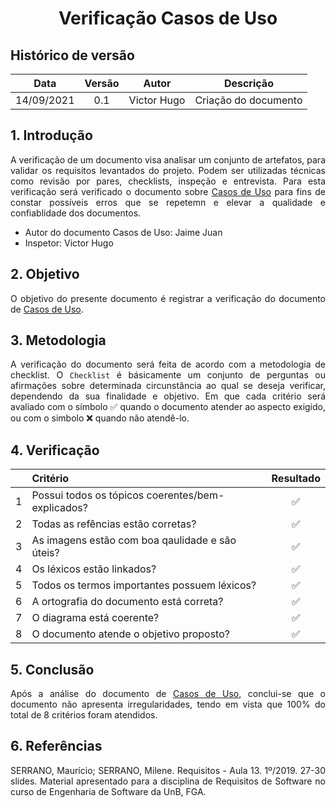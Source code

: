 # <center> Verificação Casos de Uso

## Histórico de versão
| Data | Versão | Autor | Descrição |
| :-:|:-:|:-:|:-: |
| 14/09/2021 | 0.1 | Victor Hugo | Criação do documento |

<div align="justify">

## 1. Introdução
A verificação de um documento visa analisar um conjunto de artefatos, para validar os requisitos levantados do projeto. Podem ser utilizadas técnicas como revisão por pares, checklists, inspeção e entrevista. Para esta verificação será verificado o documento sobre [Casos de Uso](./modelagem/casos-de-uso) para fins de constar possíveis erros que se repetemn e elevar a qualidade e confiablidade dos documentos.
* Autor do documento Casos de Uso: Jaime Juan
* Inspetor: Victor Hugo

## 2. Objetivo
O objetivo do presente documento é registrar a verificação do documento de [Casos de Uso](./modelagem/casos-de-uso).

## 3. Metodologia
A verificação do documento será feita de acordo com a metodologia de checklist. O `Checklist` é básicamente um conjunto de perguntas ou afirmações sobre determinada circunstância ao qual se deseja verificar, dependendo da sua finalidade e objetivo. Em que cada critério será avaliado com o símbolo ✅ quando o documento atender ao aspecto exigido, ou com o simbolo ❌ quando não atendê-lo.

## 4. Verificação
| | Critério | Resultado |
| :-: | :- | :-: |
| 1 | Possui todos os tópicos coerentes/bem-explicados? |✅|
| 2 | Todas as refências estão corretas? |✅|
| 3 | As imagens estão com boa qaulidade e são úteis? |✅|
| 4 | Os léxicos estão linkados? |✅|
| 5 | Todos os termos importantes possuem léxicos? |✅|
| 6 | A ortografia do documento está correta? |✅|
| 7 | O diagrama está coerente? |✅|
| 8 | O documento atende o objetivo proposto? |✅|

## 5. Conclusão
Após a análise do documento de [Casos de Uso](./modelagem/casos-de-uso), conclui-se que o documento não apresenta irregularidades, tendo em vista que 100% do total de 8 critérios foram atendidos.

## 6. Referências
SERRANO, Maurício; SERRANO, Milene. Requisitos - Aula 13. 1º/2019. 27-30 slides. Material apresentado para a disciplina de Requisitos de Software no curso de Engenharia de Software da UnB, FGA.

</div> 